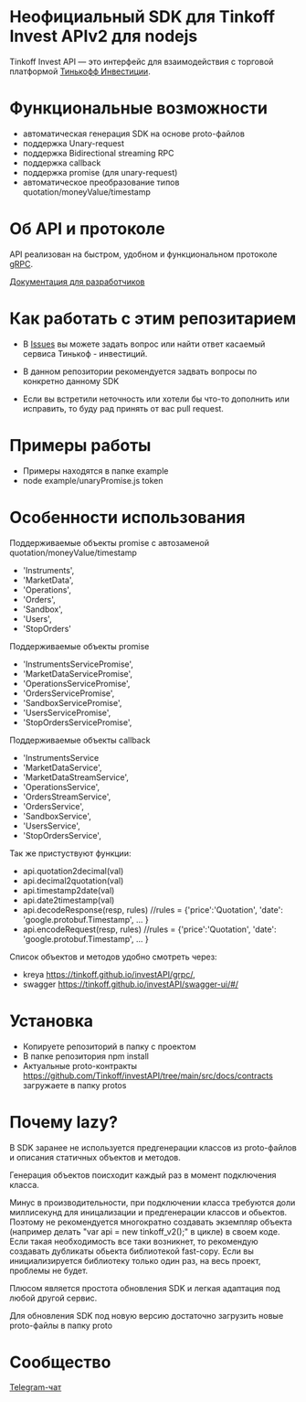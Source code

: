 # Неофициальный SDK для Tinkoff Invest APIv2 для nodejs

Tinkoff Invest API — это интерфейс для взаимодействия с торговой платформой [Тинькофф Инвестиции](https://www.tinkoff.ru/invest/).

# Функциональные возможности
* автоматическая генерация SDK на основе proto-файлов
* поддержка Unary-request
* поддержка Bidirectional streaming RPC
* поддержка callback
* поддержка promise (для unary-request)
* автоматическое преобразование типов quotation/moneyValue/timestamp

# Об API и протоколе
API реализован на быстром, удобном и функциональном протоколе [gRPC](https://grpc.io/docs/).

[Документация для разработчиков](https://tinkoff.github.io/investAPI/)


# Как работать с этим репозитарием

* В [Issues](https://github.com/Tinkoff/investAPI/issues) вы можете задать вопрос или найти ответ касаемый сервиса Тинькоф - инвестиций.
* В данном репозитории рекомендуется задвать вопросы по конкретно данному SDK

* Если вы встретили неточность или хотели бы что-то дополнить или исправить, то буду рад принять от вас pull request.


# Примеры работы

* Примеры находятся в папке example
* node example/unaryPromise.js token

# Особенности использования 

Поддерживаемые объекты promise с автозаменой quotation/moneyValue/timestamp
 * 'Instruments',
 * 'MarketData',
 * 'Operations',
 * 'Orders',
 * 'Sandbox',
 * 'Users',
 * 'StopOrders'

Поддерживаемые объекты promise 
 * 'InstrumentsServicePromise',
 * 'MarketDataServicePromise',
 * 'OperationsServicePromise',
 * 'OrdersServicePromise',
 * 'SandboxServicePromise',
 * 'UsersServicePromise',
 * 'StopOrdersServicePromise',

Поддерживаемые объекты callback 
 * 'InstrumentsService
 *  'MarketDataService',  
 *  'MarketDataStreamService',
 *  'OperationsService',
 *  'OrdersStreamService',
 *  'OrdersService',
 *  'SandboxService',
 *  'UsersService',
 *  'StopOrdersService',
  
Так же пристуствуют функции:
* api.quotation2decimal(val)
* api.decimal2quotation(val)
* api.timestamp2date(val)
* api.date2timestamp(val)
* api.decodeResponse(resp, rules) //rules = {'price':'Quotation', 'date': 'google.protobuf.Timestamp', ... }
* api.encodeRequest(resp, rules) //rules = {'price':'Quotation', 'date': 'google.protobuf.Timestamp', ... }


Список объектов и методов удобно смотреть через:
* kreya https://tinkoff.github.io/investAPI/grpc/, 
* swagger https://tinkoff.github.io/investAPI/swagger-ui/#/

# Установка

* Копируете репозиторий в папку с проектом
* В папке репозитория npm install
* Актуальные proto-контракты https://github.com/Tinkoff/investAPI/tree/main/src/docs/contracts загружаете в папку protos


# Почему lazy?

В SDK заранее не используется предгенерации классов из proto-файлов и описания статичных объектов и методов. 

Генерация объектов поисходит каждый раз в момент подключения класса.

Минус в производительности, при подключении класса требуются доли миллисекунд для иницализации и предгенерации классов и обьектов. Поэтому не рекомендуется многократно создавать экземпляр объекта (например делать "var api = new tinkoff_v2();" в цикле) в своем коде. Если такая необходимость все таки возникнет, то рекомендую создавать дубликаты обьекта библиотекой fast-copy. Если вы инициализируется библиотеку только один раз, на весь проект, проблемы не будет.

Плюсом является простота обновления SDK и легкая адаптация под любой другой сервис.

Для обновления SDK под новую версию достаточно загрузить новые proto-файлы в папку proto

# Сообщество

[Telegram-чат](https://t.me/joinchat/VaW05CDzcSdsPULM)
